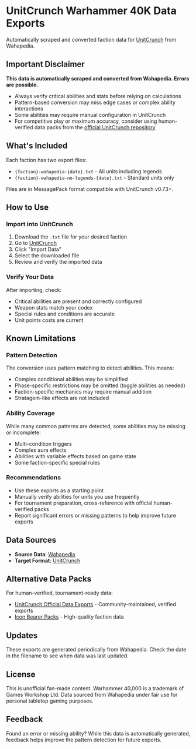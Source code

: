 # UnitCrunch Warhammer 40K Data Exports

Automatically scraped and converted faction data for [UnitCrunch](https://www.unitcrunch.com/) from Wahapedia.

## Important Disclaimer

**This data is automatically scraped and converted from Wahapedia. Errors are possible.**

- Always verify critical abilities and stats before relying on calculations
- Pattern-based conversion may miss edge cases or complex ability interactions
- Some abilities may require manual configuration in UnitCrunch
- For competitive play or maximum accuracy, consider using human-verified data packs from the [official UnitCrunch repository](https://github.com/camerongineer/UnitCrunch-data-exports)

## What's Included

Each faction has two export files:

- `{faction}-wahapedia-{date}.txt` - All units including legends
- `{faction}-wahapedia-no-legends-{date}.txt` - Standard units only

Files are in MessagePack format compatible with UnitCrunch v0.73+.

## How to Use

### Import into UnitCrunch

1. Download the `.txt` file for your desired faction
2. Go to [UnitCrunch](https://www.unitcrunch.com/)
3. Click "Import Data"
4. Select the downloaded file
5. Review and verify the imported data

### Verify Your Data

After importing, check:

- Critical abilities are present and correctly configured
- Weapon stats match your codex
- Special rules and conditions are accurate
- Unit points costs are current

## Known Limitations

### Pattern Detection

The conversion uses pattern matching to detect abilities. This means:

- Complex conditional abilities may be simplified
- Phase-specific restrictions may be omitted (toggle abilities as needed)
- Faction-specific mechanics may require manual addition
- Stratagem-like effects are not included

### Ability Coverage

While many common patterns are detected, some abilities may be missing or incomplete:

- Multi-condition triggers
- Complex aura effects
- Abilities with variable effects based on game state
- Some faction-specific special rules

### Recommendations

- Use these exports as a starting point
- Manually verify abilities for units you use frequently
- For tournament preparation, cross-reference with official human-verified packs
- Report significant errors or missing patterns to help improve future exports

## Data Sources

- **Source Data**: [Wahapedia](https://wahapedia.ru/wh40k10ed/factions/)
- **Target Format**: [UnitCrunch](https://www.unitcrunch.com/)

## Alternative Data Packs

For human-verified, tournament-ready data:

- [UnitCrunch Official Data Exports](https://github.com/camerongineer/UnitCrunch-data-exports) - Community-maintained, verified exports
- [Icon Bearer Packs](https://github.com/camerongineer/UnitCrunch-data-exports) - High-quality faction data

## Updates

These exports are generated periodically from Wahapedia. Check the date in the filename to see when data was last updated.

## License

This is unofficial fan-made content. Warhammer 40,000 is a trademark of Games Workshop Ltd. Data sourced from Wahapedia under fair use for personal tabletop gaming purposes.

## Feedback

Found an error or missing ability? While this data is automatically generated, feedback helps improve the pattern detection for future exports.
